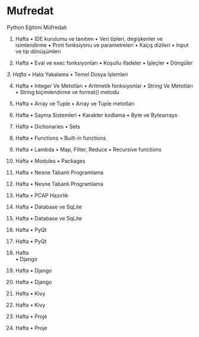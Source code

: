 # Mufredat
Python Eğitimi Müfredatı

1. Hafta
    •	IDE kurulumu ve tanıtımı
    •	Veri tipleri, degişkenler ve isimlendirme
    •	Print fonksiyonu ve parametreleri
    •	Kaçış dizileri
    •	Input ve tip dönüşümleri

2. Hafta
    •	Eval ve exec fonksiyonları
    •	Koşullu ifadeler
    •	İşleçler
    •	Döngüler

*3. Hafta*
    •	Hata Yakalama
    •	Temel Dosya İşlemleri

4. Hafta
    •	Integer Ve Metotları
    •	Aritmetik fonksiyonlar
    •	String Ve Metotları
    •	String biçimlendirme ve format() metodu

5. Hafta
    •	Array ve Tuple
    •	Array ve Tuple metotları

6. Hafta
    •	Sayma Sistemleri
    •	Karakter kodlama
    •	Byte ve Bytearrays

7. Hafta
    •	Dictionaries
    •	Sets 

8. Hafta
    •	Functions
    •	Built-in functions

9. Hafta
    •	Lambda
    •	Map, Filter, Reduce
    •	Recursive functions

10. Hafta
    •	Modules 
    •	Packages

11. Hafta
    •	Nesne Tabanlı Programlama

12.	Hafta
    • Nesne Tabanlı Programlama

13. Hafta
    •	PCAP Hazırlık

14. Hafta
    •	Database ve SqLite

15. Hafta
    •	Database ve SqLite

16. Hafta
    •	PyQt

17. Hafta
    •	PyQt

18. Hafta	
    •	Django
    
19. Hafta
    •	Django

20. Hafta
    •	Django

21. Hafta
    •	Kivy

22. Hafta
    •	Kivy

23. Hafta
    •	Proje

24. Hafta
    •	Proje

